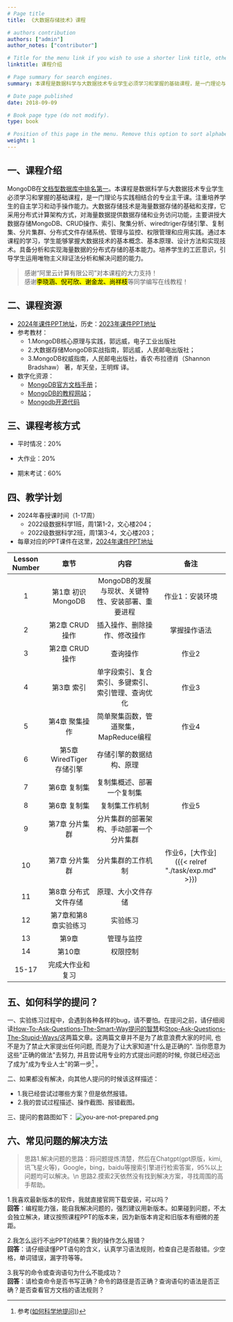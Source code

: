 ```yaml
---
# Page title
title: 《大数据存储技术》课程

# authors contribution
authors: ["admin"]
author_notes: ["contributor"]

# Title for the menu link if you wish to use a shorter link title, otherwise remove this option.
linktitle: 课程介绍

# Page summary for search engines.
summary: 本课程是数据科学与大数据技术专业学生必须学习和掌握的基础课程，是一门理论与实践相结合的专业主干课。注重培养学生的自主学习和动手操作能力。大数据存储技术是海量数据存储的基础和支撑，它采用分布式计算架构方式，对海量数据提供数据存储和业务访问功能。

# Date page published
date: 2018-09-09

# Book page type (do not modify).
type: book

# Position of this page in the menu. Remove this option to sort alphabetically.
weight: 1
---
```


## 一、课程介绍 

MongoDB在[文档型数据库中排名第一](https://db-engines.com/en/ranking/document+store)。本课程是数据科学与大数据技术专业学生必须学习和掌握的基础课程，是一门理论与实践相结合的专业主干课。注重培养学生的自主学习和动手操作能力。大数据存储技术是海量数据存储的基础和支撑，它采用分布式计算架构方式，对海量数据提供数据存储和业务访问功能，主要讲授大数据存储MongoDB、CRUD操作、索引、聚集分析、wiredtriger存储引擎、复制集、分片集群、分布式文件存储系统、管理与监控、权限管理和应用实践。通过本课程的学习，学生能够掌握大数据技术的基本概念、基本原理、设计方法和实现技术。具备分析和实现海量数据的分布式存储的基本能力。培养学生的工匠意识，引导学生运用唯物主义辩证法分析和解决问题的能力。

> 感谢“阿里云计算有限公司”对本课程的大力支持！<br />
> 感谢<mark>李晓涵、倪可欣、谢金龙、尚祥枝</mark>等同学编写在线教程！

## 二、课程资源

- [2024年课件PPT地址](https://pan.baidu.com/s/15KwMqxcVFi8D6BpMBKNQkA?pwd=abt7)，历史：[2023年课件PPT地址](https://pan.baidu.com/s/1LKnp6Pfcs6Y0ZXjFDXyLAA?pwd=w29q)
- 参考教材：
  - 1.MongoDB核心原理与实践，郭远威，电子工业出版社
  - 2.大数据存储MongoDB实战指南，郭远威，人民邮电出版社；
  - 3.MongoDB权威指南，人民邮电出版社，香农·布拉德肖（Shannon Bradshaw） 著，牟天垒，王明辉 译。
- 数字化资源：
  - [MongoDB官方文档手册](https://www.mongodb.com/docs/manual/tutorial/getting-started/)；
  - [MongoDB的教程网站](https://www.runoob.com/mongodb/mongodb-tutorial.html)；
  - [Mongodb开源代码](https://github.com/mongodb/mongo)

## 三、课程考核方式

- 平时情况：20%

- 大作业：20%

- 期末考试：60%

## 四、教学计划
- 2024年春授课时间（1-17周）
  - 2022级数据科学1班，周1第1-2，文心楼204；
  - 2022级数据科学2班，周1第3-4，文心楼203；
- 每章对应的PPT课件在这里，[2024年课件PPT地址](https://pan.baidu.com/s/15KwMqxcVFi8D6BpMBKNQkA?pwd=abt7)

| Lesson Number |    章节     |        内容       |      备注             |
| :-----: | :----------------------------------------------------------: | :----------------------------------------------------------: | :-------------------------: |
|    1    | 第1章  初识MongoDB | MongoDB的发展与现状、关键特性、安装部署、重要进程 |    作业1：安装环境    |
|    2    | 第2章  CRUD操作  |   插入操作、删除操作、修改操作                     |   掌握操作语法   |
|    3    | 第2章  CRUD操作  |   查询操作                                       |  作业2   |
|    4    | 第3章  索引  |   单字段索引、复合索引、多键索引、索引管理、查询优化     |  作业3   |
|    5    | 第4章  聚集操作  |   简单聚集函数，管道聚集，MapReduce编程     |  作业4   |
|    6    | 第5章  WiredTiger存储引擎  |   存储引擎的数据结构、原理     |     |
|    7    | 第6章  复制集  |   复制集概述、部署一个复制集     |     |
|    8    | 第6章  复制集  |   复制集工作机制     |  作业5   |
|    9    | 第7章  分片集群  |   分片集群的部署架构、手动部署一个分片集群     |     |
|    10    | 第7章  分片集群  |   分片集群的工作机制     |  作业6，[大作业]({{< relref "./task/exp.md" >}})   |
|    11    | 第8章  分布式文件存储  |   原理、大小文件存储     |    |
|    12    | 第7章和第8章实验练习  |   实验练习     |    |
|    13    | 第9章    |   管理与监控     |    |
|    14    | 第10章    |   权限控制     |    |
|    15-17    | 完成大作业和复习    |        |    |



## 五、如何科学的提问？
一、实验练习过程中，会遇到各种各样的bug，请不要怕。在提问之前，请仔细阅读[How-To-Ask-Questions-The-Smart-Way提问的智慧](https://github.com/ryanhanwu/How-To-Ask-Questions-The-Smart-Way/blob/main/README-zh_CN.md)和[Stop-Ask-Questions-The-Stupid-Ways/](https://github.com/tangx/Stop-Ask-Questions-The-Stupid-Ways/blob/master/README.md)这两篇文章。这两篇文章并不是为了故意浪费大家的时间, 也不是为了禁止大家提出任何问题, 而是为了让大家知道"什么是正确的". 当你愿意为这些"正确的做法"去努力, 并且尝试用专业的方式提出问题的时候, 你就已经迈出了成为"成为专业人士"的第一步[^1] 。

二、如果都没有解决，向其他人提问的时候该这样描述：
- 1.我已经尝试过哪些方案？但是依然报错。
- 2.我的尝试过程描述、操作截图、报错截图。

三、提问的套路图如下：
![you-are-not-prepared.png](https://github.com/tangx/Stop-Ask-Questions-The-Stupid-Ways/blob/master/images/you-are-not-prepared.png?raw=true)

[^1]: 参考([如何科学地提问)](https://ysyx.oscc.cc/docs/2306/prestudy/0.1.html))

## 六、常见问题的解决方法
> 思路1.解决问题的思路：将问题提炼清楚，然后在Chatgpt(gpt原版，kimi,讯飞星火等)，Google，bing，baidu等搜索引擎进行检索答案，95%以上问题均可以解决。\n
> 思路2.摸索2天依然没有找到解决方案，寻找周围的高手帮助。

1.我喜欢最新版本的软件，我就直接官网下载安装，可以吗？<br>
**回答**：编程能力强，能自我解决问题的，强烈建议用新版本。如果碰到问题，不太会独立解决，建议按照课程PPT的版本来，因为新版本肯定和旧版本有细微的差距。

2.我怎么运行不出PPT的结果？我的操作怎么报错？<br>
**回答**：请仔细读懂PPT语句的含义，认真学习语法规则，检查自己是否敲错。少空格，单词错误，漏字符等等。

3.我写的命令或查询语句为什么不能成功？<br>
**回答**：请检查命令是否书写正确？命令的路径是否正确？查询语句的语法是否正确？是否查看官方文档的语法规则？